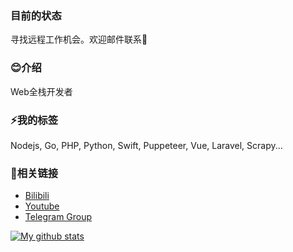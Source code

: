### 目前的状态
   寻找远程工作机会。欢迎邮件联系📧
### 😊介绍
  Web全栈开发者
  

### ⚡我的标签
Nodejs, Go, PHP, Python, Swift, Puppeteer, Vue, Laravel, Scrapy...

### 🔗相关链接
* [Bilibili](https://space.bilibili.com/228834724)
* [Youtube](https://www.youtube.com/channel/UC9z2DPYJtVI6dFQzt92kaFQ)
* [Telegram Group](https://t.me/CScriptGroup)


<a href="https://github.com/anuraghazra/github-readme-stats">
  <img align="center" src="https://github-readme-stats.anuraghazra1.vercel.app/api?username=jiangdi0924&layout=compact&show_icons=true&line_height=27&count_private=true" alt="My github stats" />

</a>  


<!--
**jiangdi0924/jiangdi0924** is a ✨ _special_ ✨ repository because its `README.md` (this file) appears on your GitHub profile.

[![ReadMe Card](https://github-readme-stats.vercel.app/api/pin/?username=jiangdi0924&repo=github-readme-stats)](https://github.com/jiangdi0924/github-readme-stats)

Here are some ideas to get you started:

- 🔭 I’m currently working on ...
- 🌱 I’m currently learning ...
- 👯 I’m looking to collaborate on ...
- 🤔 I’m looking for help with ...
- 💬 Ask me about ...
- 📫 How to reach me: ...
- 😄 Pronouns: ...
- ⚡ Fun fact: ...
-->
